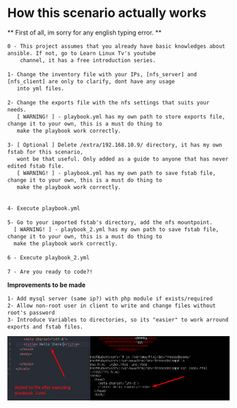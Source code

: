 # How this scenario actually works
** First of all, im sorry for any english typing error. **
        
	0 - This project assumes that you already have basic knowledges about ansible. If not, go to Learn Linux Tv's youtube
	    channel, it has a free introduction series. 

	1- Change the inventory file with your IPs, [nfs_server] and [nfs_client] are only to clarify, dont have any usage
	   into yml files.
	
	2- Change the exports file with the nfs settings that suits your needs.
	   [ WARNING! ] - playbook.yml has my own path to store exports file, change it to your own, this is a must do thing to 
	   make the playbook work correctly.
	
	3- [ Optional ] Delete /extra/192.168.10.9/ directory, it has my own fstab for this scenario, 
	   wont be that useful. Only added as a guide to anyone that has never edited fstab file.
	   [ WARNING! ] - playbook.yml has my own path to save fstab file, change it to your own, this is a must do thing to 
	   make the playbook work correctly.
	

	4- Execute playbook.yml

	5- Go to your imported fstab's directory, add the nfs mountpoint.
	  [ WARNING! ] - playbook_2.yml has my own path to save fstab file, change it to your own, this is a must do thing to 
	  make the playbook work correctly.

	6 - Execute playbook_2.yml

	7 - Are you ready to code?!


**Improvements to be made**

	1- Add mysql server (same ip?) with php module if exists/required
	2- Allow non-root user in client to write and change files without root's password
	3- Introduce Variables to directories, so its "easier" to work arround exports and fstab files.

![Impage of Working](https://github.com/Akirapearl/_ansible/blob/main/files_base/Test_playbook2_nfs.png)
